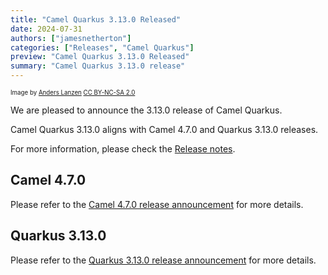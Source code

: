```yaml
---
title: "Camel Quarkus 3.13.0 Released"
date: 2024-07-31
authors: ["jamesnetherton"]
categories: ["Releases", "Camel Quarkus"]
preview: "Camel Quarkus 3.13.0 Released"
summary: "Camel Quarkus 3.13.0 release"
---
```


<sub><sup>Image by <a href="https://www.flickr.com/photos/lanzen/5984113332">Anders Lanzen</a> <a href="https://creativecommons.org/licenses/by-nc-sa/2.0">CC BY-NC-SA 2.0</a></sup></sub>

We are pleased to announce the 3.13.0 release of Camel Quarkus.

Camel Quarkus 3.13.0 aligns with Camel 4.7.0 and Quarkus 3.13.0 releases.

For more information, please check the [Release notes](/releases/q-3.13.0/).

## Camel 4.7.0

Please refer to the [Camel 4.7.0 release announcement](/blog/2024/07/RELEASE-4.7.0/) for more details.

## Quarkus 3.13.0

Please refer to the [Quarkus 3.13.0 release announcement](https://quarkus.io/blog/quarkus-3-13-0-released/) for more details.
